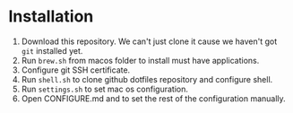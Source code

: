 # Installation

1. Download this repository. We can't just clone it cause we haven't got `git` installed yet.
1. Run `brew.sh` from macos folder to install must have applications.
1. Configure git SSH certificate.
1. Run `shell.sh` to clone github dotfiles repository and configure shell.
1. Run `settings.sh` to set mac os configuration.
1. Open CONFIGURE.md and to set the rest of the configuration manually.
